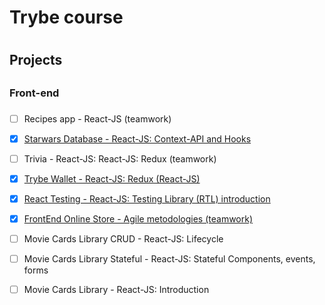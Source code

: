 # Trybe course <h1>
  
  ## Projects <h2>
  
  ### Front-end <h3>
  
- [ ] Recipes app - React-JS (teamwork)

- [x] [Starwars Database - React-JS: Context-API and Hooks](https://github.com/pedrobth/Trybe-course/tree/prj-starwars-database)

- [ ] Trivia - React-JS: React-JS: Redux (teamwork)

- [x] [Trybe Wallet - React-JS: Redux (React-JS)](https://github.com/pedrobth/Trybe-course/tree/prj-trybe-wallet)

- [x] [React Testing - React-JS: Testing Library (RTL) introduction](https://github.com/pedrobth/Trybe-course/tree/prj-react-testing-library)

- [x] [FrontEnd Online Store - Agile metodologies (teamwork)](https://github.com/pedrobth/Trybe-course/tree/prj-online-store)

- [ ] Movie Cards Library CRUD - React-JS: Lifecycle

- [ ] Movie Cards Library Stateful - React-JS: Stateful Components, events, forms

- [ ] Movie Cards Library - React-JS: Introduction
